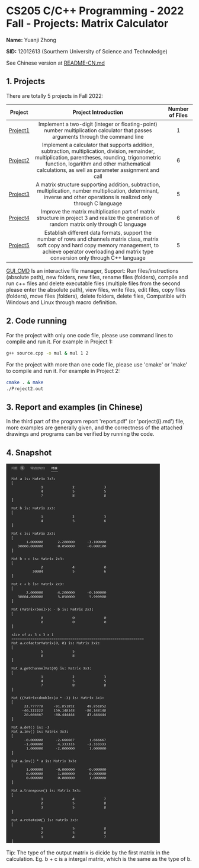 # CS205 C/C++ Programming - 2022 Fall - Projects: Matrix Calculator

**Name:** Yuanji Zhong

**SID:** 12012613 (Sourthern University of Science and Technoledge)

See Chinese version at [README-CN.md](./README-CN.md)

## 1. Projects

There are totally 5 projects in Fall 2022:

|        Project         |                   Project Introduction                   | Number of Files |
| :--------------------: | :----------------------------------------------------------: | :------: |
| [Project1](./Project1) | Implement a two-digit (integer or floating-point) number multiplication calculator that passes arguments through the command line  |    1     |
| [Project2](./Project2) | Implement a calculator that supports addition, subtraction, multiplication, division, remainder, multiplication, parentheses, rounding, trigonometric function, logarithm and other mathematical calculations, as well as parameter assignment and call |    6     |
| [Project3](./Project3) | A matrix structure supporting addition, subtraction, multiplication, number multiplication, determinant, inverse and other operations is realized only through C language |    5     |
| [Project4](./Project4) | Improve the matrix multiplication part of matrix structure in project 3 and realize the generation of random matrix only through C language |    6     |
| [Project5](./Project5) | Establish different data formats, support the number of rows and channels matrix class, matrix soft copy and hard copy memory management, to achieve operator overloading and matrix type conversion only through C++ language |    5    |

[GUI_CMD](./GUI_CMD) Is an interactive file manager, Support: Run files/instructions (absolute path), new folders, new files,
rename files (folders), compile and run c++ files and delete executable files (multiple files from the second please enter the absolute path),
view files, write files, edit files, copy files (folders), move files (folders), delete folders, delete files, Compatible with Windows and Linux through macro definition.

## 2. Code running

For the project with only one code file, please use command lines to compile and run it. For example in Project 1:

```bash
g++ source.cpp -o mul & mul 1 2
```

For the project with more than one code file, please use 'cmake' or 'make' to compile and run it. For example in Project 2:

```bash
cmake . & make
./Project2.out
```

## 3. Report and examples (in Chinese)

In the third part of the program report 'report.pdf' (or 'porject{i}.md') file, more examples are generally given, and the correctness of the attached drawings and programs can be verified by running the code.

## 4. Snapshot

![](./Project5/SnapshotMatCal.png)

Tip: The type of the output matrix is dicide by the first matrix in the calculation. Eg. b + c is a intergal matrix, which is the same as the type of b.
